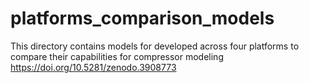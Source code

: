 # platforms_comparison_models
This directory contains models for developed across four platforms to compare their capabilities for compressor modeling
https://doi.org/10.5281/zenodo.3908773

